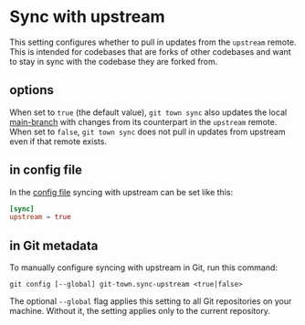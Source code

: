 # Sync with upstream

This setting configures whether to pull in updates from the `upstream` remote.
This is intended for codebases that are forks of other codebases and want to
stay in sync with the codebase they are forked from.

## options

When set to `true` (the default value), `git town sync` also updates the local
[main-branch](main-branch.md) with changes from its counterpart in the
`upstream` remote. When set to `false`, `git town sync` does not pull in updates
from upstream even if that remote exists.

## in config file

In the [config file](../configuration-file.md) syncing with upstream can be set
like this:

```toml
[sync]
upstream = true
```

## in Git metadata

To manually configure syncing with upstream in Git, run this command:

```wrap
git config [--global] git-town.sync-upstream <true|false>
```

The optional `--global` flag applies this setting to all Git repositories on
your machine. Without it, the setting applies only to the current repository.
